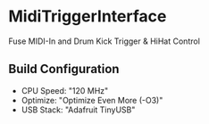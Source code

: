 # MidiTriggerInterface
Fuse MIDI-In and Drum Kick Trigger &amp; HiHat Control

## Build Configuration
* CPU Speed: "120 MHz"
* Optimize: "Optimize Even More (-O3)"
* USB Stack: "Adafruit TinyUSB"
